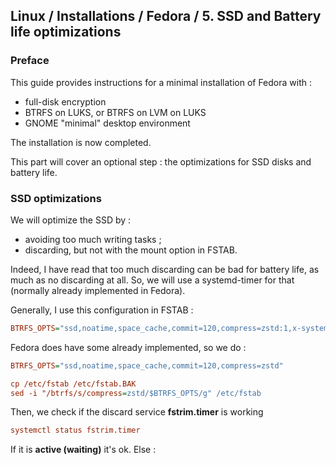 ## Linux / Installations / Fedora / 5. SSD and Battery life optimizations

### Preface

This guide provides instructions for a minimal installation of Fedora with :
- full-disk encryption
- BTRFS on LUKS, or BTRFS on LVM on LUKS
- GNOME "minimal" desktop environment

The installation is now completed.

This part will cover an optional step : the optimizations for SSD disks and battery life.

### SSD optimizations

We will optimize the SSD by :
- avoiding too much writing tasks ;
- discarding, but not with the mount option in FSTAB.

Indeed, I have read that too much discarding can be bad for battery life, as much as no discarding at all.
So, we will use a systemd-timer for that (normally already implemented in Fedora).

Generally, I use this configuration in FSTAB :
```ini
BTRFS_OPTS="ssd,noatime,space_cache,commit=120,compress=zstd:1,x-systemd.device-timeout=0"
```
Fedora does have some already implemented, so we do :

```ini
BTRFS_OPTS="ssd,noatime,space_cache,commit=120,compress=zstd"

cp /etc/fstab /etc/fstab.BAK
sed -i "/btrfs/s/compress=zstd/$BTRFS_OPTS/g" /etc/fstab
```
Then, we check if the discard service **fstrim.timer** is working

```ini
systemctl status fstrim.timer
```

If it is **active (waiting)** it's ok.
Else :
```ini

```
